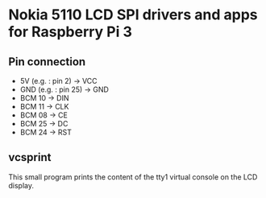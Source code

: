 # Nokia 5110 LCD SPI drivers and apps for Raspberry Pi 3

## Pin connection

+ 5V (e.g. : pin 2) -> VCC
+ GND (e.g. : pin 25) -> GND
+ BCM 10 -> DIN
+ BCM 11 -> CLK
+ BCM 08 -> CE
+ BCM 25 -> DC
+ BCM 24 -> RST

## vcsprint

This small program prints the content of the tty1 virtual console on the LCD display.
